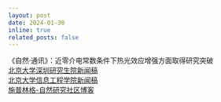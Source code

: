 ```yaml
---
layout: post
date: 2024-01-30
inline: true
related_posts: false
---
```


《自然·通讯》：近零介电常数条件下热光效应增强方面取得研究突破 
<br>
[北京大学深圳研究生院新闻稿](https://news.pkusz.edu.cn/info/1003/8146.htm) 
<br>
[北京大学信息工程学院新闻稿](https://www.ece.pku.edu.cn/info/1007/2725.htm) <br>[施普林格-自然研究社区博客](https://communities.springernature.com/posts/towards-photonic-on-chip-integration-strong-linear-and-nonlinear-thermo-optic-effects-enhanced-by-near-zero-permittivity-on-a-nanolayer)
